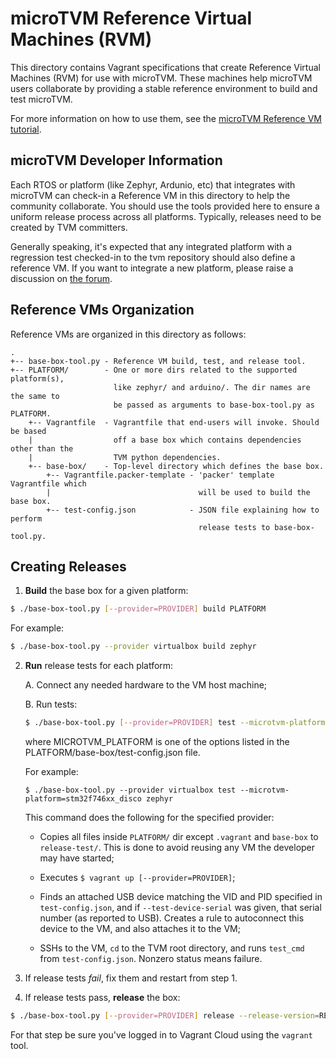 <!--- Licensed to the Apache Software Foundation (ASF) under one -->
<!--- or more contributor license agreements.  See the NOTICE file -->
<!--- distributed with this work for additional information -->
<!--- regarding copyright ownership.  The ASF licenses this file -->
<!--- to you under the Apache License, Version 2.0 (the -->
<!--- "License"); you may not use this file except in compliance -->
<!--- with the License.  You may obtain a copy of the License at -->

<!---   http://www.apache.org/licenses/LICENSE-2.0 -->

<!--- Unless required by applicable law or agreed to in writing, -->
<!--- software distributed under the License is distributed on an -->
<!--- "AS IS" BASIS, WITHOUT WARRANTIES OR CONDITIONS OF ANY -->
<!--- KIND, either express or implied.  See the License for the -->
<!--- specific language governing permissions and limitations -->
<!--- under the License. -->

# microTVM Reference Virtual Machines (RVM)

This directory contains Vagrant specifications that create Reference Virtual
Machines (RVM) for use with microTVM. These machines help microTVM users
collaborate by providing a stable reference environment to build and test
microTVM.

For more information on how to use them, see the
[microTVM Reference VM tutorial](../../../tutorials/micro/micro_reference_vm.py).


## microTVM Developer Information

Each RTOS or platform (like Zephyr, Ardunio, etc) that integrates with microTVM
can check-in a Reference VM in this directory to help the community collaborate.
You should use the tools provided here to ensure a uniform release process
across all platforms. Typically, releases need to be created by TVM committers.

Generally speaking, it's expected that any integrated platform with a regression
test checked-in to the tvm repository should also define a reference VM. If you
want to integrate a new platform, please raise a discussion on
[the forum](https://discuss.tvm.ai).


## Reference VMs Organization

Reference VMs are organized in this directory as follows:

```
.
+-- base-box-tool.py - Reference VM build, test, and release tool.
+-- PLATFORM/        - One or more dirs related to the supported platform(s),
                       like zephyr/ and arduino/. The dir names are the same to
                       be passed as arguments to base-box-tool.py as PLATFORM.
    +-- Vagrantfile  - Vagrantfile that end-users will invoke. Should be based
    |                  off a base box which contains dependencies other than the
    |                  TVM python dependencies.
    +-- base-box/    - Top-level directory which defines the base box.
        +-- Vagrantfile.packer-template - 'packer' template Vagrantfile which
        |                                 will be used to build the base box.
        +-- test-config.json            - JSON file explaining how to perform
                                          release tests to base-box-tool.py.
```


## Creating Releases

1. **Build** the base box for a given platform:
```bash
$ ./base-box-tool.py [--provider=PROVIDER] build PLATFORM
```

For example:
```bash
$ ./base-box-tool.py --provider virtualbox build zephyr
```

2. **Run** release tests for each platform:

   A. Connect any needed hardware to the VM host machine;

   B. Run tests:
   ```bash
   $ ./base-box-tool.py [--provider=PROVIDER] test --microtvm-platform=MICROTVM_PLATFORM [--test-device-serial=SERIAL] PLATFORM
   ```
   where MICROTVM_PLATFORM is one of the options listed in the
   PLATFORM/base-box/test-config.json file.

   For example:
   ```base
   $ ./base-box-tool.py --provider virtualbox test --microtvm-platform=stm32f746xx_disco zephyr
   ```

   This command does the following for the specified provider:

   * Copies all files inside `PLATFORM/` dir except `.vagrant` and `base-box` to
   `release-test/`. This is done to avoid reusing any VM the developer may have
   started;

   * Executes `$ vagrant up [--provider=PROVIDER]`;

   * Finds an attached USB device matching the VID and PID specified in
   `test-config.json`, and if `--test-device-serial` was given, that serial
   number (as reported to USB). Creates a rule to autoconnect this device to the
   VM, and also attaches it to the VM;

   * SSHs to the VM, `cd` to the TVM root directory, and runs `test_cmd` from
   `test-config.json`. Nonzero status means failure.

3. If release tests _fail_, fix them and restart from step 1.

4. If release tests pass, **release** the box:
```bash
$ ./base-box-tool.py [--provider=PROVIDER] release --release-version=RELEASE_VER --platform-version=PLATFORM_VER PLATFORM
```
   For that step be sure you've logged in to Vagrant Cloud using the `vagrant`
   tool.
